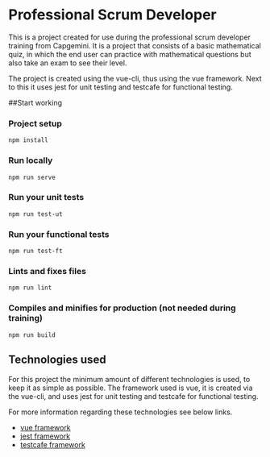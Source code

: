 # Professional Scrum Developer

This is a project created for use during the professional scrum developer training from Capgemini.
It is a project that consists of a basic mathematical quiz, in which the end user can practice with mathematical questions but also take an exam to see their level.

The project is created using the vue-cli, thus using the vue framework. Next to this it uses jest for unit testing and testcafe for functional testing.


##Start working

### Project setup
```
npm install
```

### Run locally
```
npm run serve
```

### Run your unit tests
```
npm run test-ut
```

### Run your functional tests
```
npm run test-ft
```

### Lints and fixes files
```
npm run lint
```

### Compiles and minifies for production (not needed during training)
```
npm run build
```


## Technologies used
For this project the minimum amount of different technologies is used, to keep it as simple as possible.
The framework used is vue, it is created via the vue-cli, and uses jest for unit testing and testcafe for functional testing.

For more information regarding these technologies see below links.

- [vue framework](https://vuejs.org)
- [jest framework](https://jestjs.io)
- [testcafe framework](https://testcafe.devexpress.com/Documentation/Getting_Started/Getting_Started_Guide/)